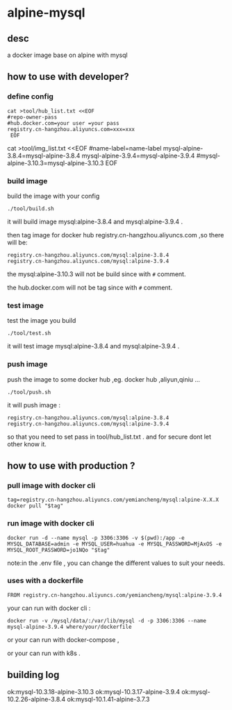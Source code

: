 # alpine-mysql

## desc

a docker image base on alpine with mysql

## how to use with developer?

### define config
```
cat >tool/hub_list.txt <<EOF
#repo-owner-pass
#hub.docker.com=your user =your pass
registry.cn-hangzhou.aliyuncs.com=xxx=xxx
 EOF
```

cat >tool/img_list.txt <<EOF
#name-label=name-label
mysql-alpine-3.8.4=mysql-alpine-3.8.4
mysql-alpine-3.9.4=mysql-alpine-3.9.4
#mysql-alpine-3.10.3=mysql-alpine-3.10.3
 EOF


### build image
build the image with your config
```
./tool/build.sh
```

it will build image mysql:alpine-3.8.4 and mysql:alpine-3.9.4 .

then tag image for docker hub registry.cn-hangzhou.aliyuncs.com ,so there will be:
```
registry.cn-hangzhou.aliyuncs.com/mysql:alpine-3.8.4
registry.cn-hangzhou.aliyuncs.com/mysql:alpine-3.9.4
```

the mysql:alpine-3.10.3 will not be build since with `#` comment.

the hub.docker.com will not be tag since with `#` comment.


### test image
test the image you build
```
./tool/test.sh
```

it will test image mysql:alpine-3.8.4 and mysql:alpine-3.9.4 .

### push image

push the image to some docker hub ,eg. docker hub ,aliyun,qiniu ...
```
./tool/push.sh
```

it will push image :
```
registry.cn-hangzhou.aliyuncs.com/mysql:alpine-3.8.4
registry.cn-hangzhou.aliyuncs.com/mysql:alpine-3.9.4
```

so that you need to set pass in tool/hub_list.txt . and for secure dont let other know it.

## how to use with production ?

### pull image with docker cli
```
tag=registry.cn-hangzhou.aliyuncs.com/yemiancheng/mysql:alpine-X.X.X
docker pull "$tag"
```

### run image with docker cli
```
docker run -d --name mysql -p 3306:3306 -v $(pwd):/app -e MYSQL_DATABASE=admin -e MYSQL_USER=huahua -e MYSQL_PASSWORD=MjAxOS -e MYSQL_ROOT_PASSWORD=jo1NQo "$tag"
```

note:in the .env file , you can change the different values to suit your needs.

### uses with a dockerfile 
```
FROM registry.cn-hangzhou.aliyuncs.com/yemiancheng/mysql:alpine-3.9.4
```

your can run with docker cli :
```
docker run -v /mysql/data/:/var/lib/mysql -d -p 3306:3306 --name mysql-alpine-3.9.4 where/your/dockerfile
```

or your can run with docker-compose ,

or your can run with k8s .

## building log


ok:mysql-10.3.18-alpine-3.10.3
ok:mysql-10.3.17-alpine-3.9.4
ok:mysql-10.2.26-alpine-3.8.4
ok:mysql-10.1.41-alpine-3.7.3
